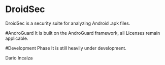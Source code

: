 # DroidSec
DroidSec is a security suite for analyzing Android .apk files.

#AndroGuard
It is built on the AndroGuard framework, all Licenses remain applicable.

#Development Phase
It is still heavily under development. 

Dario Incalza
